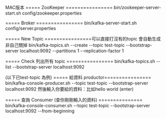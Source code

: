 MAC版本
===== ZooKeeper ================
bin/zookeeper-server-start.sh config/zookeeper.properties

===== Broker ================
bin/kafka-server-start.sh config/server.properties

===== New Topic ================可以直接打沒有的topic 會自動生成非自己關掉
bin/kafka-topics.sh  --create --topic test-topic --bootstrap-server localhost:9092 --partitions 1 --replication-factor 1 

===== Check 列出所有 topic ================
bin/kafka-topics.sh --list --bootstrap-server localhost:9092

(以下已test-topic 為例)
===== 給資料  productor================
bin/kafka-console-producer.sh --topic test-topic --bootstrap-server localhost:9092
然後輸入你要給的資料：比如hello world   (enter)

===== 查詢 Consumer (查你剛剛輸入的資料) ===============
bin/kafka-console-consumer.sh --topic test-topic --bootstrap-server localhost:9092 --from-beginning

